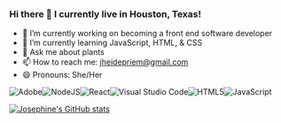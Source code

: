 ### Hi there 👋 I currently live in Houston, Texas!

- 🔭 I’m currently working on becoming a front end software developer
- 💬 I’m currently learning JavaScript, HTML, & CSS
- 🌱 Ask me about plants
- 📫 How to reach me: jheidepriem@gmail.com
- 😄 Pronouns: She/Her

![Adobe](https://img.shields.io/badge/adobe-%23FF0000.svg?style=for-the-badge&logo=adobe&logoColor=white)![NodeJS](https://img.shields.io/badge/node.js-6DA55F?style=for-the-badge&logo=node.js&logoColor=white)![React](https://img.shields.io/badge/react-%2320232a.svg?style=for-the-badge&logo=react&logoColor=%2361DAFB)![Visual Studio Code](https://img.shields.io/badge/Visual%20Studio%20Code-0078d7.svg?style=for-the-badge&logo=visual-studio-code&logoColor=white)![HTML5](https://img.shields.io/badge/html5-%23E34F26.svg?style=for-the-badge&logo=html5&logoColor=white)![JavaScript](https://img.shields.io/badge/javascript-%23323330.svg?style=for-the-badge&logo=javascript&logoColor=%23F7DF1E)



[![Josephine's GitHub stats](https://github-readme-stats.vercel.app/api?username=jheidepriem&show_icons=true&theme=radical)](https://github.com/jheidepriem/github-readme-stats)

